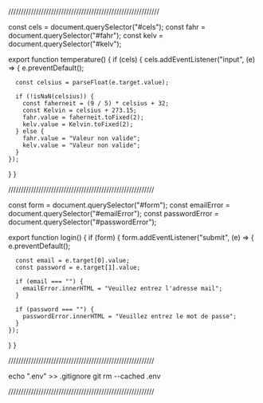 ////////////////////////////////////////////////////////////

const cels = document.querySelector("#cels");
const fahr = document.querySelector("#fahr");
const kelv = document.querySelector("#kelv");

export function temperature() {
if (cels) {
cels.addEventListener("input", (e) => {
e.preventDefault();

      const celsius = parseFloat(e.target.value);

      if (!isNaN(celsius)) {
        const faherneit = (9 / 5) * celsius + 32;
        const Kelvin = celsius + 273.15;
        fahr.value = faherneit.toFixed(2);
        kelv.value = Kelvin.toFixed(2);
      } else {
        fahr.value = "Valeur non valide";
        kelv.value = "Valeur non valide";
      }
    });

}
}

//////////////////////////////////////////////////////////

const form = document.querySelector("#form");
const emailError = document.querySelector("#emailError");
const passwordError = document.querySelector("#passwordError");

export function login() {
if (form) {
form.addEventListener("submit", (e) => {
e.preventDefault();

      const email = e.target[0].value;
      const password = e.target[1].value;

      if (email === "") {
        emailError.innerHTML = "Veuillez entrez l'adresse mail";
      }

      if (password === "") {
        passwordError.innerHTML = "Veuillez entrez le mot de passe";
      }
    });

}
}

//////////////////////////////////////////////////////////

echo ".env" >> .gitignore
git rm --cached .env

//////////////////////////////////////////////////////////
